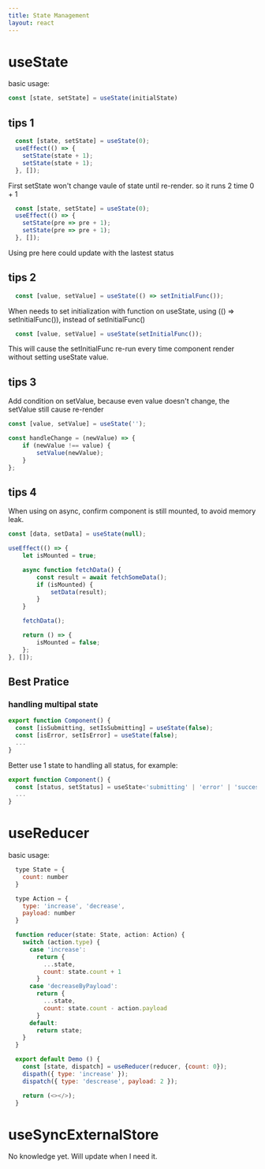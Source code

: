 ```yaml
---
title: State Management
layout: react
---
```


# useState

basic usage:

```js
const [state, setState] = useState(initialState)
```


## tips 1

```js
  const [state, setState] = useState(0);
  useEffect(() => {
    setState(state + 1);
    setState(state + 1);
  }, []);
  ```
First setState won't change vaule of state until re-render. so it runs 2 time 0 + 1

```js
  const [state, setState] = useState(0);
  useEffect(() => {
    setState(pre => pre + 1);
    setState(pre => pre + 1);
  }, []);
```
Using pre here could update with the lastest status

## tips 2

``` js
  const [value, setValue] = useState(() => setInitialFunc());
```
When needs to set initialization with function on useState, using (() => setInitialFunc()), instead of setInitialFunc()

``` js
  const [value, setValue] = useState(setInitialFunc());
```
This will cause the setInitialFunc re-run every time component render without setting useState value.

## tips 3

Add condition on setValue, because even value doesn't change, the setValue still cause re-render
``` js
const [value, setValue] = useState('');

const handleChange = (newValue) => {
    if (newValue !== value) {
        setValue(newValue);
    }
};
```

## tips 4

When using on async, confirm component is still mounted, to avoid memory leak.
``` js
const [data, setData] = useState(null);

useEffect(() => {
    let isMounted = true;

    async function fetchData() {
        const result = await fetchSomeData();
        if (isMounted) {
            setData(result);
        }
    }

    fetchData();

    return () => {
        isMounted = false;
    };
}, []);
```

## Best Pratice

### handling multipal state

```js
export function Component() {
  const [isSubmitting, setIsSubmitting] = useState(false);
  const [isError, setIsError] = useState(false);
  ...
}
```
Better use 1 state to handling all status, for example:
```js
export function Component() {
  const [status, setStatus] = useState<'submitting' | 'error' | 'success' | 'ready'>('ready');
  ...
}
```
# useReducer

basic usage:

``` js
  type State = {
    count: number
  }

  type Action = {
    type: 'increase', 'decrease',
    payload: number
  }

  function reducer(state: State, action: Action) {
    switch (action.type) {
      case 'increase':
        return {
          ...state,
          count: state.count + 1
        }
      case 'decreaseByPayload':
        return {
          ...state,
          count: state.count - action.payload
        }
      default:
        return state;
    }
  }

  export default Demo () {
    const [state, dispatch] = useReducer(reducer, {count: 0});
    dispath({ type: 'increase' });
    dispatch({ type: 'descrease', payload: 2 });

    return (<></>);
  }

```
# useSyncExternalStore

No knowledge yet. Will update when I need it.